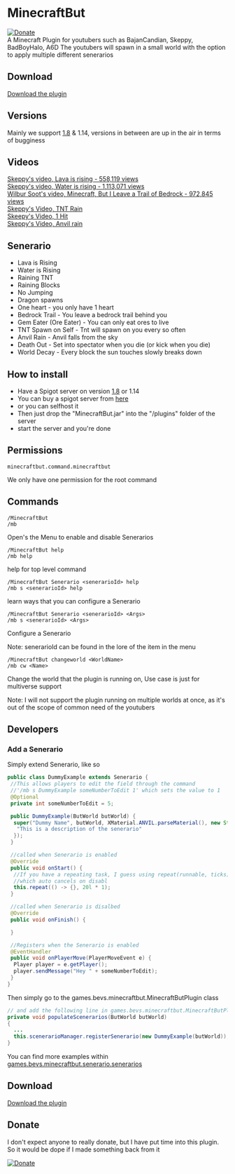 # MinecraftBut
[![Donate](https://img.shields.io/badge/Donate-PayPal-green.svg)](https://www.paypal.com/cgi-bin/webscr?cmd=_s-xclick&hosted_button_id=VWG7DUFDRYXDA)  
A Minecraft Plugin for youtubers such as BajanCandian, Skeppy, BadBoyHalo, A6D
The youtubers will spawn in a small world with the option to apply multiple different senerarios

## Download
[Download the plugin](https://github.com/HeathLoganCampbell/MinecraftBut/releases/tag/1.4)

## Versions
Mainly we support [1.8](https://getbukkit.org/get/WAH0jXqYA2s3Gzzg3toWHG1R3lHNCNZY) & 1.14, versions in between are up in the air in terms of bugginess

## Videos
[Skeppy's video, Lava is rising - 558,119 views](https://www.youtube.com/watch?v=0dvbqzXiA_o)    
[Skeppy's video, Water is rising - 1,113,071 views](https://www.youtube.com/watch?v=Kcul2iXfPDY)   
[Wilbur Soot's video, Minecraft, But I Leave a Trail of Bedrock - 972,845 views](https://www.youtube.com/watch?v=Kcul2iXfPDY)  
[Skeppy's Video, TNT Rain](https://www.youtube.com/watch?v=kkU8-3teKS0)  
[Skeepy's Video, 1 Hit](https://www.youtube.com/watch?v=bpvQGu1cwlQ)  
[Skeppy's Video, Anvil rain](https://www.youtube.com/watch?v=IONiD9ZnqEg)

## Senerario
* Lava is Rising
* Water is Rising
* Raining TNT
* Raining Blocks
* No Jumping
* Dragon spawns
* One heart - you only have 1 heart
* Bedrock Trail - You leave a bedrock trail behind you
* Gem Eater (Ore Eater) - You can only eat ores to live
* TNT Spawn on Self - Tnt will spawn on you every so often
* Anvil Rain - Anvil falls from the sky
* Death Out - Set into spectator when you die (or kick when you die)
* World Decay - Every  block the sun touches slowly breaks down

## How to install
* Have a Spigot server on version  [1.8](https://getbukkit.org/get/WAH0jXqYA2s3Gzzg3toWHG1R3lHNCNZY) or 1.14
 * You can buy a spigot server from [here](https://mcprohosting.com/order?aff=81875)
 * or you can selfhost it
* Then just drop the "MinecraftBut.jar" into the "/plugins" folder of the server
* start the server and you're done

## Permissions

```
minecraftbut.command.minecraftbut
```
We only have one permission for the root command

## Commands
```
/MinecraftBut
/mb
```
Open's the Menu to enable and disable Senerarios

```
/MinecraftBut help
/mb help
```
help for top level command

```
/MinecraftBut Senerario <senerarioId> help
/mb s <senerarioId> help
```
learn ways that you can configure a Senerario

```
/MinecraftBut Senerario <senerarioId> <Args>
/mb s <senerarioId> <Args>
```
Configure a Senerario

Note: senerarioId can be found in the lore of the item in the menu

```
/MinecraftBut changeworld <WorldName>
/mb cw <Name>
```
Change the world that the plugin is running on, Use case is just for multiverse support

Note: I will not support the plugin running on multiple worlds at once, as it's out of the scope of common need of the youtubers


## Developers
### Add a Senerario
Simply extend Senerario, like so
```java
public class DummyExample extends Senerario {
 //This allows players to edit the field through the command 
 //'/mb s DummyExample someNumberToEdit 1' which sets the value to 1
 @Optional
 private int someNumberToEdit = 5;

 public DummyExample(ButWorld butWorld) {
  super("Dummy Name", butWorld, XMaterial.ANVIL.parseMaterial(), new String[] {
   "This is a description of the senerario"
  });
 }

 //called when Senerario is enabled
 @Override
 public void onStart() {
  //If you have a repeating task, I guess using repeat(runnable, ticks)
  //which auto cancels on disabl
  this.repeat(() -> {}, 20l * 1);
 }

 //called when Senerario is disalbed
 @Override
 public void onFinish() {

 }

 //Registers when the Senerario is enabled
 @EventHandler
 public void onPlayerMove(PlayerMoveEvent e) {
  Player player = e.getPlayer();
  player.sendMessage("Hey " + someNumberToEdit);
 }
}
```

Then simply go to the games.bevs.minecraftbut.MinecraftButPlugin class
```java
// and add the following line in games.bevs.minecraftbut.MinecraftButPlugin
private void populateScenerarios(ButWorld butWorld)
{
  ...
  this.scenerarioManager.registerSenerario(new DummyExample(butWorld));
}
```
You can find more examples within [games.bevs.minecraftbut.senerario.senerarios](https://github.com/HeathLoganCampbell/MinecraftBut/tree/master/src/main/java/games/bevs/minecraftbut/senerario/senerarios)


## Download
[Download the plugin](https://github.com/HeathLoganCampbell/MinecraftBut/releases/tag/1.4)


## Donate
I don't expect anyone to really donate, but I have put time into this plugin. 
So it would be dope if I made something back from it  

[![Donate](https://img.shields.io/badge/Donate-PayPal-green.svg)](https://www.paypal.com/cgi-bin/webscr?cmd=_s-xclick&hosted_button_id=VWG7DUFDRYXDA)
